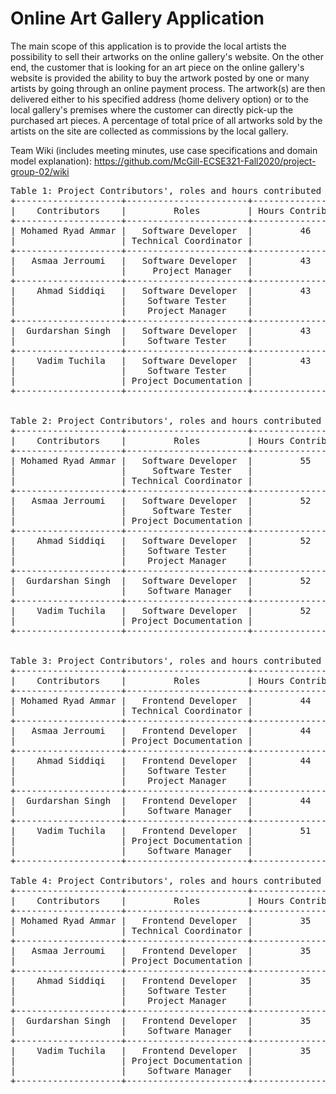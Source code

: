 # Online Art Gallery Application

The main scope of this application is to provide the local artists the possibility to sell their artworks on the online gallery's website. On the other end, the customer that is looking for an art piece on the online gallery's website is provided the ability to buy the artwork posted by one or many artists by going through an online payment process. The artwork(s) are then delivered either to his specified address (home delivery option) or to the local gallery's premises where the customer can directly pick-up the purchased art pieces. A percentage of total price of all artworks sold by the artists on the site are collected as commissions by the local gallery.

Team Wiki (includes meeting minutes, use case specifications and domain model explanation):
https://github.com/McGill-ECSE321-Fall2020/project-group-02/wiki

<pre>
Table 1: Project Contributors', roles and hours contributed for the Deliverable 1 (see the table in Raw format)
+--------------------+-----------------------+-------------------+
|    Contributors    |         Roles         | Hours Contributed |
+--------------------+-----------------------+-------------------+
| Mohamed Ryad Ammar |   Software Developer  |         46        |
|                    | Technical Coordinator |                   |
+--------------------+-----------------------+-------------------+
|   Asmaa Jerroumi   |   Software Developer  |         43        |
|                    |     Project Manager   |                   |
+--------------------+-----------------------+-------------------+
|    Ahmad Siddiqi   |   Software Developer  |         43        |
|                    |    Software Tester    |                   |
|                    |    Project Manager    |                   |
+--------------------+-----------------------+-------------------+
|  Gurdarshan Singh  |   Software Developer  |         43        |
|                    |    Software Tester    |                   |
+--------------------+-----------------------+-------------------+
|    Vadim Tuchila   |   Software Developer  |         43        |
|                    |    Software Tester    |                   |
|                    | Project Documentation |                   |
+--------------------+-----------------------+-------------------+


Table 2: Project Contributors', roles and hours contributed for the Deliverable 2 (see the table in Raw format)
+--------------------+-----------------------+-------------------+
|    Contributors    |         Roles         | Hours Contributed |
+--------------------+-----------------------+-------------------+
| Mohamed Ryad Ammar |   Software Developer  |         55        |
|                    |     Software Tester   |                   |
|                    | Technical Coordinator |                   |
+--------------------+-----------------------+-------------------+
|   Asmaa Jerroumi   |   Software Developer  |         52        |
|                    |     Software Tester   |                   |
|                    | Project Documentation |                   |
+--------------------+-----------------------+-------------------+
|    Ahmad Siddiqi   |   Software Developer  |         52        |
|                    |    Software Tester    |                   |
|                    |    Project Manager    |                   |
+--------------------+-----------------------+-------------------+
|  Gurdarshan Singh  |   Software Developer  |         52        |
|                    |    Software Manager   |                   |
+--------------------+-----------------------+-------------------+
|    Vadim Tuchila   |   Software Developer  |         52        |
|                    | Project Documentation |                   |
+--------------------+-----------------------+-------------------+


Table 3: Project Contributors', roles and hours contributed for the Deliverable 3 (see the table in Raw format)
+--------------------+-----------------------+-------------------+
|    Contributors    |         Roles         | Hours Contributed |
+--------------------+-----------------------+-------------------+
| Mohamed Ryad Ammar |   Frontend Developer  |         44        |
|                    | Technical Coordinator |                   |
+--------------------+-----------------------+-------------------+
|   Asmaa Jerroumi   |   Frontend Developer  |         44        |
|                    | Project Documentation |                   |
+--------------------+-----------------------+-------------------+
|    Ahmad Siddiqi   |   Frontend Developer  |         44        |
|                    |    Software Tester    |                   |
|                    |    Project Manager    |                   |
+--------------------+-----------------------+-------------------+
|  Gurdarshan Singh  |   Frontend Developer  |         44        |
|                    |    Software Manager   |                   |
+--------------------+-----------------------+-------------------+
|    Vadim Tuchila   |   Frontend Developer  |         51        |
|                    | Project Documentation |                   |
|                    |    Software Manager   |                   |
+--------------------+-----------------------+-------------------+

Table 4: Project Contributors', roles and hours contributed for the Deliverable 4 (see the table in Raw format)
+--------------------+-----------------------+-------------------+
|    Contributors    |         Roles         | Hours Contributed |
+--------------------+-----------------------+-------------------+
| Mohamed Ryad Ammar |   Frontend Developer  |         35        |
|                    | Technical Coordinator |                   |
+--------------------+-----------------------+-------------------+
|   Asmaa Jerroumi   |   Frontend Developer  |         35        |
|                    | Project Documentation |                   |
+--------------------+-----------------------+-------------------+
|    Ahmad Siddiqi   |   Frontend Developer  |         35        |
|                    |    Software Tester    |                   |
|                    |    Project Manager    |                   |
+--------------------+-----------------------+-------------------+
|  Gurdarshan Singh  |   Frontend Developer  |         35        |
|                    |    Software Manager   |                   |
+--------------------+-----------------------+-------------------+
|    Vadim Tuchila   |   Frontend Developer  |         35        |
|                    | Project Documentation |                   |
|                    |    Software Manager   |                   |
+--------------------+-----------------------+-------------------+
<pre>

